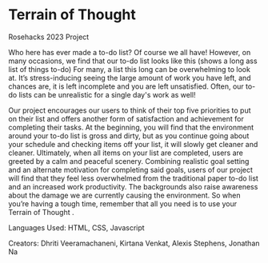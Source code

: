 # Terrain of Thought
Rosehacks 2023 Project

Who here has ever made a to-do list? Of course we all have! However, on many occasions, we find that our to-do list looks like this (shows a long ass list of things to-do) For many, a list this long can be overwhelming to look at. It’s stress-inducing seeing the large amount of work you have left, and chances are, it is left incomplete and you are left unsatisfied. Often, our to-do lists can be unrealistic for a single day's work as well! 

Our project encourages our users to think of their top five priorities to put on their list and offers another form of satisfaction and achievement for completing their tasks. At the beginning, you will find that the environment around your to-do list is gross and dirty, but as you continue going about your schedule and checking items off your list, it will slowly get cleaner and cleaner. Ultimately, when all items on your list are completed, users are greeted by a calm and peaceful scenery. Combining realistic goal setting and an alternate motivation for completing said goals, users of our project will find that they feel less overwhelmed from the traditional paper to-do list and an increased work productivity. The backgrounds also raise awareness about the damage we are currently causing the environment. So when you’re having a tough time, remember that all you need is to use your Terrain of Thought . 

Languages Used: HTML, CSS, Javascript

Creators: Dhriti Veeramachaneni, Kirtana Venkat, Alexis Stephens, Jonathan Na
